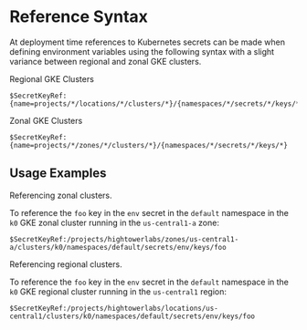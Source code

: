 # Reference Syntax

At deployment time references to Kubernetes secrets can be made when defining environment variables using the following syntax with a slight variance between regional and zonal GKE clusters.

Regional GKE Clusters

```
$SecretKeyRef:{name=projects/*/locations/*/clusters/*}/{namespaces/*/secrets/*/keys/*}
```

Zonal GKE Clusters

```
$SecretKeyRef:{name=projects/*/zones/*/clusters/*}/{namespaces/*/secrets/*/keys/*}
```

## Usage Examples

Referencing zonal clusters.

To reference the `foo` key in the `env` secret in the `default` namespace in the `k0` GKE zonal cluster running in the `us-central1-a` zone:

```
$SecretKeyRef:/projects/hightowerlabs/zones/us-central1-a/clusters/k0/namespaces/default/secrets/env/keys/foo
```

Referencing regional clusters.

To reference the `foo` key in the `env` secret in the `default` namespace in the `k0` GKE regional cluster running in the `us-central1` region:

```
$SecretKeyRef:/projects/hightowerlabs/locations/us-central1/clusters/k0/namespaces/default/secrets/env/keys/foo
```
